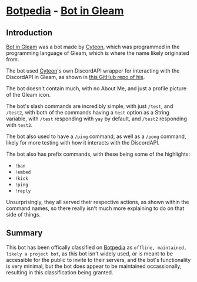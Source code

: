 # [Botpedia](/README.md) - [Bot in Gleam](/bots/botingleam/README.md)

## Introduction
[Bot in Gleam](/bots/botingleam/README.md) was a bot made by [Cyteon](/developers/cyteon/README.md), which was programmed in the programming language of Gleam, which is where the name likely originated from.

The bot used [Cyteon](/developers/cyteon/README.md)'s own DiscordAPI wrapper for interacting with the DiscordAPI in Gleam, as shown in [this GitHub repo of his](https://github.com/cyteon/discord_gleam).

The bot doesn't contain much, with no About Me, and just a profile picture of the Gleam icon.

The bot's slash commands are incredibly simple, with just `/test`, and `/test2`, with both of the commands having a `test` option as a String variable, with `/test` responding with `yay` by default, and `/test2` responding with `test2`.

The bot also used to have a `/ping` command, as well as a `/pong` command, likely for more testing with how it interacts with the DiscordAPI.

The bot also has prefix commands, with these being some of the highlights:

- `!ban`
- `!embed`
- `!kick`
- `!ping`
- `!reply`

Unsurprisingly, they all served their respective actions, as shown within the command names, so there really isn't much more explaining to do on that side of things.

## Summary
This bot has been offically classified on [Botpedia](/README.md) as `offline, maintained, likely a project bot`, as this bot isn't widely used, or is meant to be accessible for the public to invite to their servers, and the bot's functionality is very minimal, but the bot does appear to be maintained occassionally, resulting in this classification being granted.